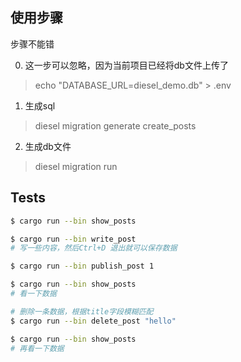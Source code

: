 ## 使用步骤

步骤不能错

0. 这一步可以忽略，因为当前项目已经将db文件上传了

> echo "DATABASE_URL=diesel_demo.db" > .env

1. 生成sql

> diesel migration generate create_posts

2. 生成db文件

> diesel migration run

## Tests

```bash
$ cargo run --bin show_posts

$ cargo run --bin write_post
# 写一些内容，然后Ctrl+D 退出就可以保存数据

$ cargo run --bin publish_post 1

$ cargo run --bin show_posts
# 看一下数据

# 删除一条数据，根据title字段模糊匹配
$ cargo run --bin delete_post "hello"

$ cargo run --bin show_posts
# 再看一下数据
```

